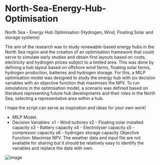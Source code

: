 # North-Sea-Energy-Hub-Optimisation
North Sea - Energy Hub Optimisation (Hydrogen, Wind, Floating Solar and storage systems)

The aim of the research was to study renewable-based energy hubs in the North Sea region and the creation of an optimisation framework that could serve to simulate early studies and obtain first layouts based on costs, electricity and hydrogen prices subject to a limited area. This was done by defining a hub layout based on offshore wind farms, floating solar farms, hydrogen production, batteries and hydrogen storage. For this, a MILP optimisation model was designed to study the energy hub with six decision variables with an objective function that maximises the NPV. To run simulations in the optimisation model, a scenario was defined based on literature representing future hub developments and their roles in the North Sea, selecting a representative area within a hub.

I hope the script can serve as inspiration and ideas for your own work! 

- MILP Model.
- Decision Variables:
  x1 - Wind turbines
  x2 - Floating solar installed capacity
  x3 - Battery capacity
  x4 - Electrolyser capacity
  x5 - compressor capacity
  x6 - hydrogen storage capacity
  Objective Function: Maximise NPV. 
  The weather data and input file are not available for sharing but it should be relatively easy to identify the variables and replace the data with own.

![image](https://github.com/user-attachments/assets/b73dbc09-7d8a-47bd-97e0-645e658aedca)

